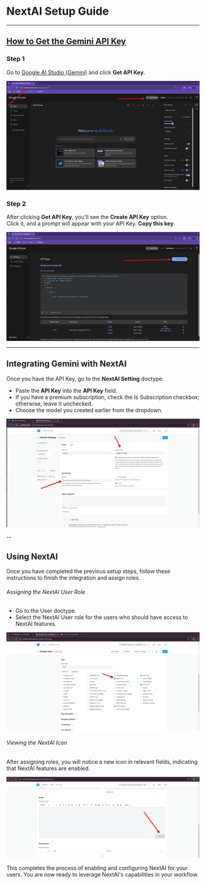 # **NextAI Setup Guide**

---

## [**How to Get the Gemini API Key**](https://www.erpnextai.in/video)

### **Step 1**
Go to [Google AI Studio (Gemini)](https://aistudio.google.com/) and click **Get API Key**.

![Step 1](image.png)

### **Step 2**
After clicking **Get API Key**, you'll see the **Create API Key** option.  
Click it, and a prompt will appear with your API Key. **Copy this key**.

![Step 2](image-1.png)

---

## **Integrating Gemini with NextAI**

Once you have the API Key, go to the **NextAI Setting** doctype:

- Paste the **API Key** into the **API Key** field.  
- If you have a premium subscription, check the Is Subscription checkbox; otherwise, leave it unchecked.
- Choose the model you created earlier from the dropdown.

![NextAI Setting](image-2.png)

--

## Using NextAI
Once you have completed the previous setup steps, follow these instructions to finish the integration and assign roles.

###### Assigning the NextAI User Role
- Go to the User doctype.
- Select the NextAI User role for the users who should have access to NextAI features.

![Assigning User Role](image-4.png)

###### Viewing the NextAI Icon
After assigning roles, you will notice a new icon in relevant fields, indicating that NextAI features are enabled.

![NextAI](image-5.png)

This completes the process of enabling and configuring NextAI for your users. You are now ready to leverage NextAI's capabilities in your workflow.

